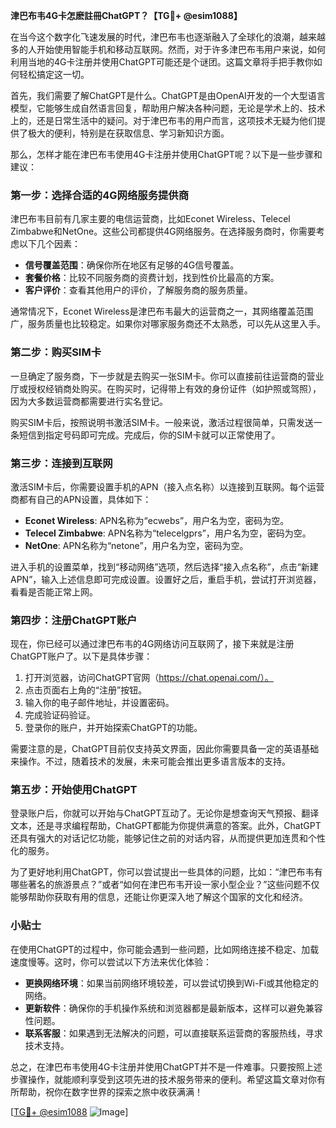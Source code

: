 **津巴布韦4G卡怎麽註冊ChatGPT？【TG💪+ @esim1088】**

在当今这个数字化飞速发展的时代，津巴布韦也逐渐融入了全球化的浪潮，越来越多的人开始使用智能手机和移动互联网。然而，对于许多津巴布韦用户来说，如何利用当地的4G卡注册并使用ChatGPT可能还是个谜团。这篇文章将手把手教你如何轻松搞定这一切。

首先，我们需要了解ChatGPT是什么。ChatGPT是由OpenAI开发的一个大型语言模型，它能够生成自然语言回复，帮助用户解决各种问题，无论是学术上的、技术上的，还是日常生活中的疑问。对于津巴布韦的用户而言，这项技术无疑为他们提供了极大的便利，特别是在获取信息、学习新知识方面。

那么，怎样才能在津巴布韦使用4G卡注册并使用ChatGPT呢？以下是一些步骤和建议：

### 第一步：选择合适的4G网络服务提供商

津巴布韦目前有几家主要的电信运营商，比如Econet Wireless、Telecel Zimbabwe和NetOne。这些公司都提供4G网络服务。在选择服务商时，你需要考虑以下几个因素：

- **信号覆盖范围**：确保你所在地区有足够的4G信号覆盖。
- **套餐价格**：比较不同服务商的资费计划，找到性价比最高的方案。
- **客户评价**：查看其他用户的评价，了解服务商的服务质量。

通常情况下，Econet Wireless是津巴布韦最大的运营商之一，其网络覆盖范围广，服务质量也比较稳定。如果你对哪家服务商还不太熟悉，可以先从这里入手。

### 第二步：购买SIM卡

一旦确定了服务商，下一步就是去购买一张SIM卡。你可以直接前往运营商的营业厅或授权经销商处购买。在购买时，记得带上有效的身份证件（如护照或驾照），因为大多数运营商都需要进行实名登记。

购买SIM卡后，按照说明书激活SIM卡。一般来说，激活过程很简单，只需发送一条短信到指定号码即可完成。完成后，你的SIM卡就可以正常使用了。

### 第三步：连接到互联网

激活SIM卡后，你需要设置手机的APN（接入点名称）以连接到互联网。每个运营商都有自己的APN设置，具体如下：

- **Econet Wireless**: APN名称为“ecwebs”，用户名为空，密码为空。
- **Telecel Zimbabwe**: APN名称为“telecelgprs”，用户名为空，密码为空。
- **NetOne**: APN名称为“netone”，用户名为空，密码为空。

进入手机的设置菜单，找到“移动网络”选项，然后选择“接入点名称”，点击“新建APN”，输入上述信息即可完成设置。设置好之后，重启手机，尝试打开浏览器，看看是否能正常上网。

### 第四步：注册ChatGPT账户

现在，你已经可以通过津巴布韦的4G网络访问互联网了，接下来就是注册ChatGPT账户了。以下是具体步骤：

1. 打开浏览器，访问ChatGPT官网（https://chat.openai.com/）。
2. 点击页面右上角的“注册”按钮。
3. 输入你的电子邮件地址，并设置密码。
4. 完成验证码验证。
5. 登录你的账户，并开始探索ChatGPT的功能。

需要注意的是，ChatGPT目前仅支持英文界面，因此你需要具备一定的英语基础来操作。不过，随着技术的发展，未来可能会推出更多语言版本的支持。

### 第五步：开始使用ChatGPT

登录账户后，你就可以开始与ChatGPT互动了。无论你是想查询天气预报、翻译文本，还是寻求编程帮助，ChatGPT都能为你提供满意的答案。此外，ChatGPT还具有强大的对话记忆功能，能够记住之前的对话内容，从而提供更加连贯和个性化的服务。

为了更好地利用ChatGPT，你可以尝试提出一些具体的问题，比如：“津巴布韦有哪些著名的旅游景点？”或者“如何在津巴布韦开设一家小型企业？”这些问题不仅能够帮助你获取有用的信息，还能让你更深入地了解这个国家的文化和经济。

### 小贴士

在使用ChatGPT的过程中，你可能会遇到一些问题，比如网络连接不稳定、加载速度慢等。这时，你可以尝试以下方法来优化体验：

- **更换网络环境**：如果当前网络环境较差，可以尝试切换到Wi-Fi或其他稳定的网络。
- **更新软件**：确保你的手机操作系统和浏览器都是最新版本，这样可以避免兼容性问题。
- **联系客服**：如果遇到无法解决的问题，可以直接联系运营商的客服热线，寻求技术支持。

总之，在津巴布韦使用4G卡注册并使用ChatGPT并不是一件难事。只要按照上述步骤操作，就能顺利享受到这项先进的技术服务带来的便利。希望这篇文章对你有所帮助，祝你在数字世界的探索之旅中收获满满！

[[TG💪+ @esim1088](https://t.me/s/esim1088) ![Image](https://i.postimg.cc/4NQfJmqS/Snipaste-2025-05-13-00-14-12.png)]